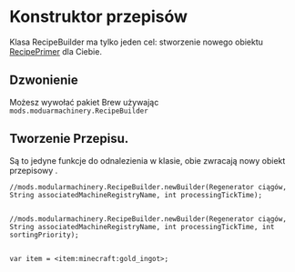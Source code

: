# Konstruktor przepisów

Klasa RecipeBuilder ma tylko jeden cel: stworzenie nowego obiektu [RecipePrimer](/Mods/ModularMachinery/Recipes/RecipePrimer/) dla Ciebie.

## Dzwonienie

Możesz wywołać pakiet Brew używając `mods.moduarmachinery.RecipeBuilder`

## Tworzenie Przepisu.

Są to jedyne funkcje do odnalezienia w klasie, obie zwracają nowy obiekt przepisowy [](/Mods/ModularMachinery/Recipes/RecipePrimer/).

```zenscript
//mods.modularmachinery.RecipeBuilder.newBuilder(Regenerator ciągów, String associatedMachineRegistryName, int processingTickTime);


//mods.modularmachinery.RecipeBuilder.newBuilder(Regenerator ciągów, String associatedMachineRegistryName, int processingTickTime, int sortingPriority);


```

```zenscript
var item = <item:minecraft:gold_ingot>;
```